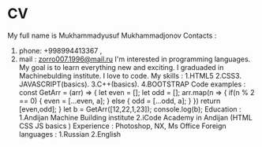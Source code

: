 # CV
My full name is Mukhammadyusuf Mukhammadjonov
Contacts :
1) phone: +998994413367 , 
2) mail : zorro007.1996@mail.ru
I'm interested in programming languages. My goal is to learn everything new and exciting. I graduaded in Machinebulding institute. I love to code.
My skills :
1.HTML5 
2.CSS3. 
JAVASCRIPT(basics). 
3.C++(basics). 
4.BOOTSTRAP
Code examples : const GetArr = (arr) => {
    let even = [];
    let odd = [];
    arr.map(n => {
        if(n % 2 == 0) {
            even = [...even, a];
        } else {
            odd = [...odd, a];
        }
    })
    return [even,odd];
}
let b = GetArr([12,22,1,23]);
console.log(b);
Education : 
1.Andijan Machine Building institute 
2.iCode Academy in Andijan (HTML CSS JS basics )
Experience : 
Photoshop, NX, Ms Office 
Foreign languages : 
1.Russian
2.English
